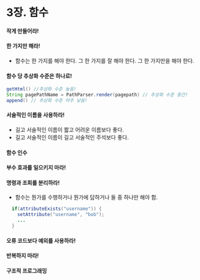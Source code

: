 # 3장. 함수
#### 작게 만들어라!
#### 한 가지만 해라!
- 함수는 한 가지를 해야 한다. 그 한 가지를 잘 해야 한다. 그 한 가지만을 해야 한다.
#### 함수 당 추상화 수준은 하나로!
~~~java
getHtml() //추상화 수준 높음!
String pagePathName = PathParser.render(pagepath) // 추상화 수준 중간!
append() // 추상화 수준 아주 낮음!
~~~
#### 서술적인 이름을 사용하라!
- 길고 서술적인 이름이 짧고 어려운 이름보다 좋다.
- 길고 서술적인 이름이 길고 서술적인 주석보다 좋다.
#### 함수 인수
#### 부수 효과를 일으키지 마라!
#### 명령과 조회를 분리하라!
- 함수는 뭔가를 수행하거나 뭔가에 답하거나 둘 중 하나만 해야 함.
~~~java
  if(attributeExists("username")) {
    setAttribute("username", "bob");
    ...
  }
~~~
#### 오류 코드보다 예외를 사용하라!
#### 반복하지 마라!
#### 구조적 프로그래밍